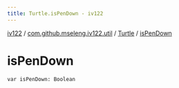 ```yaml
---
title: Turtle.isPenDown - iv122
---
```


[iv122](../../index.md) / [com.github.mseleng.iv122.util](../index.md) / [Turtle](index.md) / [isPenDown](.)

# isPenDown

`var isPenDown: Boolean`
